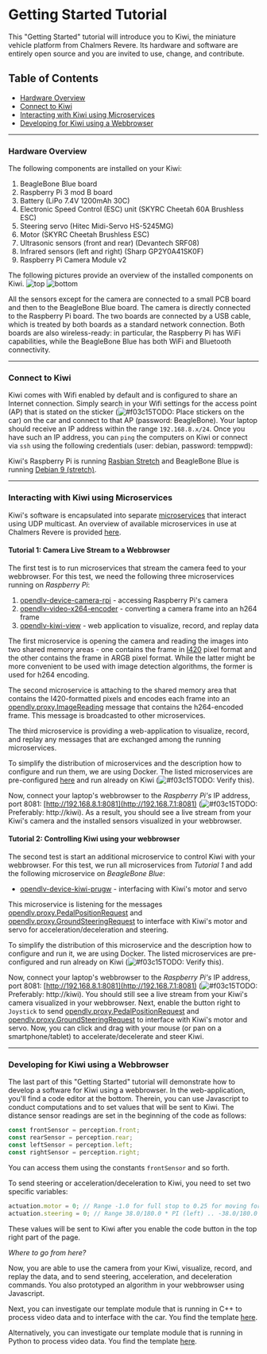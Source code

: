 # Getting Started Tutorial

This "Getting Started" tutorial will introduce you to Kiwi, the miniature vehicle platform from Chalmers Revere. Its hardware and software are entirely open source and you are invited to use, change, and contribute.

## Table of Contents
* [Hardware Overview](#hardware-overview)
* [Connect to Kiwi](#connect-to-kiwi)
* [Interacting with Kiwi using Microservices](#interacting-with-kiwi-using-microservices)
* [Developing for Kiwi using a Webbrowser](#developing-for-kiwi-using-a-webbrowser)

---

### Hardware Overview

The following components are installed on your Kiwi:

1. BeagleBone Blue board
2. Raspberry Pi 3 mod B board
3. Battery (LiPo 7.4V 1200mAh 30C)
4. Electronic Speed Control (ESC) unit (SKYRC Cheetah 60A Brushless ESC)
5. Steering servo (Hitec Midi-Servo HS-5245MG)
6. Motor (SKYRC Cheetah Brushless ESC)
7. Ultrasonic sensors (front and rear) (Devantech SRF08)
8. Infrared sensors (left and right) (Sharp GP2Y0A41SK0F)
9. Raspberry Pi Camera Module v2

The following pictures provide an overview of the installed components on Kiwi.
![top](https://github.com/chalmers-revere/2018-wasp-summer-school/raw/master/getting-started/images/front1.png)
![bottom](https://github.com/chalmers-revere/2018-wasp-summer-school/raw/master/getting-started/images/bottom.png)

All the sensors except for the camera are connected to a small PCB board and then to the BeagleBone Blue board. The camera is directly connected to the Raspberry Pi board. The two boards are connected by a USB cable, which is treated by both boards as a standard network connection. Both boards are also wireless-ready: in particular, the Raspberry Pi has WiFi capabilities, while the BeagleBone Blue has both WiFi and Bluetooth connectivity.

---

### Connect to Kiwi

Kiwi comes with Wifi enabled by default and is configured to share an Internet connection. Simply search in your Wifi settings for the access point (AP) that is stated on the sticker (![#f03c15](https://placehold.it/15/f03c15/000000?text=+)TODO: Place stickers on the car) on the car and connect to that AP (password: BeagleBone). Your laptop should receive an IP address within the range `192.168.8.x/24`. Once you have such an IP address, you can `ping` the computers on Kiwi or connect via `ssh` using the following credentials (user: debian, password: temppwd):

Kiwi's Raspberry Pi is running [Rasbian Stretch](https://www.raspberrypi.org/downloads/raspbian/) and BeagleBone Blue is running [Debian 9 (stretch)](https://debian.beagleboard.org/images/bone-debian-9.2-iot-armhf-2017-10-10-4gb.img.xz).

---

### Interacting with Kiwi using Microservices

Kiwi's software is encapsulated into separate [microservices](https://en.wikipedia.org/wiki/Microservices) that interact using UDP multicast. An overview of available microservices in use at Chalmers Revere is provided [here](https://github.com/chalmers-revere/opendlv).

#### Tutorial 1: Camera Live Stream to a Webbrowser

The first test is to run microservices that stream the camera feed to your webbrowser. For this test, we need the following three microservices running on *Raspberry Pi*:

1. [opendlv-device-camera-rpi](https://github.com/chalmers-revere/opendlv-device-camera-rpi) - accessing Raspberry Pi's camera
2. [opendlv-video-x264-encoder](https://github.com/chalmers-revere/opendlv-video-x264-encoder) - converting a camera frame into an h264 frame
3. [opendlv-kiwi-view](https://github.com/chalmers-revere/opendlv-kiwi-view) - web application to visualize, record, and replay data

The first microservice is opening the camera and reading the images into two shared memory areas - one contains the frame in [I420](https://wiki.videolan.org/YUV/#I420) pixel format and the other contains the frame in ARGB pixel format. While the latter might be more convenient to be used with image detection algorithms, the former is used for h264 encoding.

The second microservice is attaching to the shared memory area that contains the I420-formatted pixels and encodes each frame into an [opendlv.proxy.ImageReading](https://github.com/chalmers-revere/opendlv.standard-message-set/blob/40f0cdb83632c3d122d2f35e028331494313330f/opendlv.odvd#L150-L155) message that contains the h264-encoded frame. This message is broadcasted to other microservices.

The third microservice is providing a web-application to visualize, record, and replay any messages that are exchanged among the running microservices.

To simplify the distribution of microservices and the description how to configure and run them, we are using Docker. The listed microservices are pre-configured [here](https://raw.githubusercontent.com/chalmers-revere/2018-wasp-summer-school/master/getting-started/rpi-camera-x264-viewer-kiwi.yml) and run already on Kiwi (![#f03c15](https://placehold.it/15/f03c15/000000?text=+)TODO: Verify this).

Now, connect your laptop's webbrowser to the *Raspberry Pi's* IP address, port 8081: [http://192.168.8.1:8081](http://192.168.7.1:8081) (![#f03c15](https://placehold.it/15/f03c15/000000?text=+)TODO: Preferably: http://kiwi). As a result, you should see a live stream from your Kiwi's camera and the installed sensors visualized in your webbrowser.


#### Tutorial 2: Controlling Kiwi using your webbrowser

The second test is start an additional microservice to control Kiwi with your webbrowser. For this test, we run all microservices from *Tutorial 1* and add the following microservice on *BeagleBone Blue*:

* [opendlv-device-kiwi-prugw](https://github.com/chalmers-revere/opendlv-device-kiwi-prugw) - interfacing with Kiwi's motor and servo

This microservice is listening for the messages [opendlv.proxy.PedalPositionRequest](https://github.com/chalmers-revere/opendlv.standard-message-set/blob/fb11778810a37d76d45e83e52ea054dac2e2a350/opendlv.odvd#L208-L210) and [opendlv.proxy.GroundSteeringRequest](https://github.com/chalmers-revere/opendlv.standard-message-set/blob/fb11778810a37d76d45e83e52ea054dac2e2a350/opendlv.odvd#L216-L218) to interface with Kiwi's motor and servo for acceleration/deceleration and steering.

To simplify the distribution of this microservice and the description how to configure and run it, we are using Docker. The listed microservices are pre-configured and run already on Kiwi (![#f03c15](https://placehold.it/15/f03c15/000000?text=+)TODO: Verify this).

Now, connect your laptop's webbrowser to the *Raspberry Pi's* IP address, port 8081: [http://192.168.8.1:8081](http://192.168.7.1:8081) (![#f03c15](https://placehold.it/15/f03c15/000000?text=+)TODO: Preferably: http://kiwi). You should still see a live stream from your Kiwi's camera visualized in your webbrowser. Next, enable the button right to `Joystick` to send [opendlv.proxy.PedalPositionRequest](https://github.com/chalmers-revere/opendlv.standard-message-set/blob/fb11778810a37d76d45e83e52ea054dac2e2a350/opendlv.odvd#L208-L210) and [opendlv.proxy.GroundSteeringRequest](https://github.com/chalmers-revere/opendlv.standard-message-set/blob/fb11778810a37d76d45e83e52ea054dac2e2a350/opendlv.odvd#L216-L218) to interface with Kiwi's motor and servo. Now, you can click and drag with your mouse (or pan on a smartphone/tablet) to accelerate/decelerate and steer Kiwi.

---

### Developing for Kiwi using a Webbrowser

The last part of this "Getting Started" tutorial will demonstrate how to develop a software for Kiwi using a webbrowser. In the web-application, you'll find a code editor at the bottom. Therein, you can use Javascript to conduct computations and to set values that will be sent to Kiwi. The distance sensor readings are set in the beginning of the code as follows:

```javascript
const frontSensor = perception.front;
const rearSensor = perception.rear;
const leftSensor = perception.left;
const rightSensor = perception.right;
```

You can access them using the constants `frontSensor` and so forth.

To send steering or acceleration/deceleration to Kiwi, you need to set two specific variables:
```javascript
actuation.motor = 0; // Range -1.0 for full stop to 0.25 for moving forward.
actuation.steering = 0; // Range 38.0/180.0 * PI (left) .. -38.0/180.0 * PI (right).
```

These values will be sent to Kiwi after you enable the code button in the top right part of the page.


_Where to go from here?_

Now, you are able to use the camera from your Kiwi, visualize, record, and replay the data, and to send steering, acceleration, and deceleration commands. You also prototyped an algorithm in your webbrowser using Javascript.

Next, you can investigate our template module that is running in C++ to process video data and to interface with the car. You find the template [here](https://github.com/chalmers-revere/2018-wasp-summer-school/tree/master/templates/image-postprocessing-opencv).

Alternatively, you can investigate our template module that is running in Python to process video data. You find the template [here](https://github.com/chalmers-revere/2018-wasp-summer-school/tree/master/templates/image-postprocessing-opencv-python).
